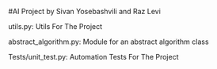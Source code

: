 #AI Project by Sivan Yosebashvili and Raz Levi

utils.py: Utils For The Project

abstract_algorithm.py: Module for an abstract algorithm class

Tests/unit_test.py: Automation Tests For The Project

